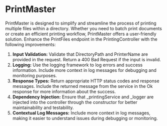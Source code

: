 # PrintMaster
PrintMaster is designed to simplify and streamline the process of printing multiple files within a directory. Whether you need to batch print documents or create an efficient printing workflow, PrintMaster offers a user-friendly solution.
Enhance the PrintFiles endpoint in the PrintingController with the following improvements:
1. **Input Validation:**
   Validate that DirectoryPath and PrinterName are provided in the request. Return a 400 Bad Request if the input is invalid.
2. **Logging:**
   Use the logging framework to log errors and success information. Include more context in log messages for debugging and monitoring purposes.
3. **Response Types:**
   Return appropriate HTTP status codes and response messages. Include the returned message from the service in the Ok response for more information about the success.
4. **Dependency Injection:**
   Ensure that _printingService and _logger are injected into the controller through the constructor for better maintainability and testability.
5. **Contextual Log Messages:**
   Include more context in log messages, making it easier to understand issues during debugging or monitoring.
